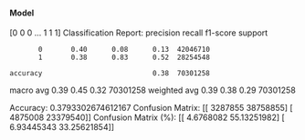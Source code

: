 #### Model
[0 0 0 ... 1 1 1]
Classification Report:
              precision    recall  f1-score   support

           0       0.40      0.08      0.13  42046710
           1       0.38      0.83      0.52  28254548

    accuracy                           0.38  70301258
   macro avg       0.39      0.45      0.32  70301258
weighted avg       0.39      0.38      0.29  70301258

Accuracy: 0.3793302674612167
Confusion Matrix:
[[ 3287855 38758855]
 [ 4875008 23379540]]
Confusion Matrix (%):
[[ 4.6768082  55.13251982]
 [ 6.93445343 33.25621854]]
